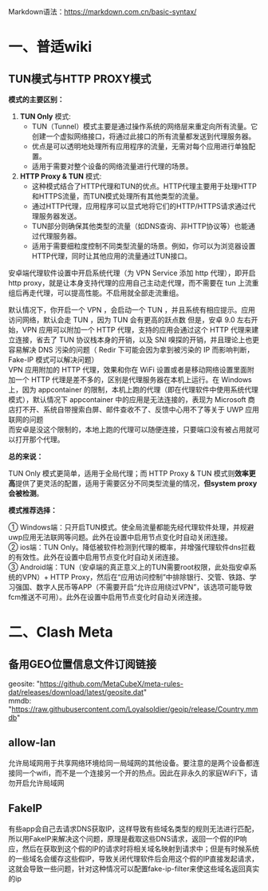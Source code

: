 Markdown语法：https://markdown.com.cn/basic-syntax/
# 一、普适wiki
## TUN模式与HTTP PROXY模式
**模式的主要区别：**

1. **TUN Only** 模式:
    - TUN（Tunnel）模式主要是通过操作系统的网络层来重定向所有流量。它创建一个虚拟网络接口，将通过此接口的所有流量都发送到代理服务器。
    - 优点是可以透明地处理所有应用程序的流量，无需对每个应用进行单独配置。
    - 适用于需要对整个设备的网络流量进行代理的场景。
2. **HTTP Proxy & TUN** 模式:
    - 这种模式结合了HTTP代理和TUN的优点。HTTP代理主要用于处理HTTP和HTTPS流量，而TUN模式处理所有其他类型的流量。
    - 通过HTTP代理，应用程序可以显式地将它们的HTTP/HTTPS请求通过代理服务器发送。
    - TUN部分则确保其他类型的流量（如DNS查询、非HTTP协议等）也能通过代理服务器。
    - 适用于需要细粒度控制不同类型流量的场景。例如，你可以为浏览器设置HTTP代理，同时让其他应用的流量通过TUN接口。

安卓端代理软件设置中开启系统代理（为 VPN Service 添加 http 代理），即开启http proxy，就是让本身支持代理的应用自己主动走代理，而不需要在 tun 上流重组后再走代理，可以提高性能。不启用就全部走流重组。

默认情况下，你开启一个 VPN ，会启动一个 TUN ，并且系统有相应提示。应用访问网络，默认会走 TUN ，因为 TUN 会有更高的跃点数
但是，安卓 9.0 左右开始，VPN 应用可以附加一个 HTTP 代理，支持的应用会通过这个 HTTP 代理来建立连接，省去了 TUN 协议栈本身的开销，以及 SNI 嗅探的开销，并且理论上也更容易解决 DNS 污染的问题（ Redir 下可能会因为拿到被污染的 IP 而影响判断，Fake-IP 模式可以解决问题）  
VPN 应用附加的 HTTP 代理，效果和你在 WiFi 设置或者是移动网络设置里面附加一个 HTTP 代理是差不多的，区别是代理服务器在本机上运行。在 Windows 上，因为 appcontainer 的限制，本机上跑的代理（即在代理软件中使用系统代理模式），默认情况下 appcontainer 中的应用是无法连接的，表现为 Microsoft 商店打不开、系统自带搜索白屏、邮件查收不了、反馈中心用不了等关于 UWP 应用联网的问题  
而安卓是没这个限制的，本地上跑的代理可以随便连接，只要端口没有被占用就可以打开那个代理。

**总的来说：**  

TUN Only 模式更简单，适用于全局代理；而 HTTP Proxy & TUN 模式则**效率更高**提供了更灵活的配置，适用于需要区分不同类型流量的情况，**但system proxy会被检测**。

**模式推荐选择：**

① Windows端：只开启TUN模式。使全局流量都能先经代理软件处理，并规避uwp应用无法联网等问题。此外在设置中启用节点变化时自动关闭连接。  
② ios端：TUN Only。降低被软件检测到代理的概率，并增强代理软件dns拦截的有效性。此外在设置中启用节点变化时自动关闭连接。  
③ Android端：TUN（安卓端的真正意义上的TUN需要root权限，此处指安卓系统的VPN）+ HTTP Proxy，然后在“应用访问控制”中排除银行、交管、铁路、学习强国、数字人民币等APP（不需要开启“允许应用绕过VPN”，该选项可能导致fcm推送不可用）。此外在设置中启用节点变化时自动关闭连接。
# 二、Clash Meta
## 备用GEO位置信息文件订阅链接
geosite: "https://github.com/MetaCubeX/meta-rules-dat/releases/download/latest/geosite.dat"  
mmdb: "https://raw.githubusercontent.com/Loyalsoldier/geoip/release/Country.mmdb"
## allow-lan
允许局域网用于共享网络环境给同一局域网的其他设备。要注意的是两个设备都连接同一个wifi，而不是一个连接另一个开的热点。因此在非永久的家庭WiFi下，请勿开启允许局域网
## FakeIP
有些app会自己去请求DNS获取IP，这样导致有些域名类型的规则无法进行匹配，所以用FakeIP来解决这个问题，原理是截取这些DNS请求，返回一个假的IP响应，然后在获取到这个假的IP的请求时将相关域名映射到请求中；但是有时候系统的一些域名会缓存这些假IP，导致关闭代理软件后会用这个假的IP直接发起请求，这就会导致一些问题，针对这种情况可以配置fake-ip-filter来使这些域名返回真实的ip